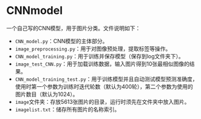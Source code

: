 # CNNmodel

一个自己写的CNN模型，用于图片分类。文件说明如下：

* `CNN_model.py`：CNN模型的主体部分。
* `image_preprocessing.py`：用于对图像预处理，提取标签等操作。
* `CNN_model_training.py`：用于训练并保存模型（保存到log文件夹下）。
* `image_test_CNN.py`：用于加载训练数据，输入图片得到10张最相似图像的结果。
* `CNN_model_training_test.py`：用于训练模型并且自动测试模型预测准确度，使用时第一个参数为训练时迭代轮数（默认为400轮），第二个参数为使用的图片数目（默认为1024）。
* `image`文件夹：存放5613张图片的目录，运行时须先在文件夹中放入图片。
* `imagelist.txt`：储存所有图片的名称索引。
